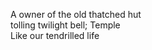 A owner of the old thatched hut    
tolling twilight bell; Temple    
Like our tendrilled life    

